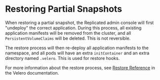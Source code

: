 # Restoring Partial Snapshots

When restoring a partial snapshot, the Replicated admin console will first "undeploy" the correct application.
During this process, all existing application manifests will be removed from the cluster, and all `PersistentVolumeClaims` will be deleted. This is not reversible.

The restore process will then re-deploy all application manifests to the namespace, and all pods will have an extra `initContainer` and an extra directory named `.velero`. This is used for restore hooks.

For more information about the restore process, see [Restore Reference](https://velero.io/docs/v1.9/restore-reference/) in the Velero documentation.
